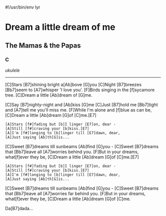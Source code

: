 #!/usr/bin/env lyr
# Dream a little dream of me
## The Mamas & the Papas
### C

*ukulele*

---

[C]Stars [B7]shining bright a[Ab]bove [G]you
[C]Night [B7]breezes [Bb7]seem to [A7]whisper 'I love you'.
[F]Birds singing in the [f]sycamore tree.
[C]Dream a little [Ab]dream of [G]me.

[C]Say [B7]nighty-night and [Ab]kiss [G]me
[C]Just [B7]hold me [Bb7]tight and [A7]tell me you'll miss me.
[F]While I'm alone and [f]blue as can be,
[C]Dream a little [Ab]dream [G]of [C]me.[E7]

    [A]Stars [f#]fading but [b]I linger [E7]on, dear -
    [A]Still [f#]craving your [b]kiss.[E7]
    [A]I'm [f#]longing to [b]linger till [E7]dawn, dear,
    [A]Just saying [Ab]th[G]is...

[C]Sweet [B7]dreams till sunbeams [Ab]find [G]you -
[C]Sweet [B7]dreams that [Bb7]leave all [A7]worries behind you.
[F]But in your dreams, what[f]ever they be,
[C]Dream a little [Ab]dream [G]of [C]me.[E7]

    [A]Stars [f#]fading but [b]I linger [E7]on, dear -
    [A]Still [f#]craving your [b]kiss.[E7]
    [A]I'm [f#]longing to [b]linger till [E7]dawn, dear,
    [A]Just saying [Ab]th[G]is...

[C]Sweet [B7]dreams till sunbeams [Ab]find [G]you -
[C]Sweet [B7]dreams that [Bb7]leave all [A7]worries far behind you.
[F]But in your dreams, what[f]ever they be,
[C]Dream a little [Ab]dream [G]of [C]me.

Da[B7]dada...